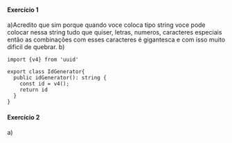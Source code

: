 #### Exercício 1
a)Acredito que sim porque quando voce coloca tipo string voce pode colocar nessa string tudo que quiser, letras, numeros, caracteres especiais então as combinações com esses caracteres é gigantesca e com isso muito dificil de quebrar.
b)
```
import {v4} from 'uuid'

export class IdGenerator{
  public idGenerator(): string {
    const id = v4();
    return id 
  }
}
```

#### Exercício 2
a)